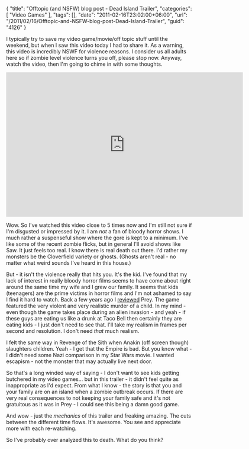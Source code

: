 {
	"title": "Offtopic (and NSFW)  blog post - Dead Island Trailer",
	"categories": [
		"Video Games"
	],
	"tags": [],
	"date": "2011-02-16T23:02:00+06:00",
	"url": "/2011/02/16/Offtopic-and-NSFW-blog-post-Dead-Island-Trailer",
	"guid": "4126"
}

I typically try to save my video game/movie/off topic stuff until the weekend, but when I saw this video today I had to share it. As a warning, this video is incredibly NSWF for violence reasons. I consider us all adults here so if zombie level violence turns you off, please stop now. Anyway, watch the video, then I'm going to chime in with some thoughts.
<!--more-->
<iframe title="YouTube video player" width="640" height="390" src="http://www.youtube.com/embed/lZqrG1bdGtg" frameborder="0" allowfullscreen></iframe>

Wow. So I've watched this video close to 5 times now and I'm still not sure if I'm disgusted or impressed by it. I am <i>not</i> a fan of bloody horror shows. I much rather a suspenseful show where the gore is kept to a minimum. I've like some of the recent zombie flicks, but in general I'll avoid shows like Saw. It just feels too real. I know there is real death out there. I'd rather my monsters be the Cloverfield variety or ghosts. (Ghosts aren't real - no matter what weird sounds I've heard in this house.) 

But - it isn't the violence really that hits you. It's the kid. I've found that my lack of interest in really bloody horror films seems to have come about right around the same time my wife and I grew our family. It seems that kids (teenagers) are the prime victims in horror films and I'm not ashamed to say I find it hard to watch. Back a few years ago I <a href="http://www.raymondcamden.com/index.cfm/2006/8/17/Prey-Review-XBox-360">reviewed</a> Prey. The game featured the very violent and very realistic murder of a child. In my mind - even though the game takes place during an alien invasion - and yeah - if these guys are eating us like a drunk at Taco Bell then certainly they are eating kids - I just don't need to see that. I'll take my realism in frames per second and resolution. I don't need <i>that</i> much realism. 

I felt the same way in Revenge of the Sith when Anakin (off screen though) slaughters children. Yeah - I get that the Empire is bad. But you know what - I didn't need some Nazi comparison in my Star Wars movie. I wanted escapism - not the monster that may actually live next door. 

So that's a long winded way of saying - I don't want to see kids getting butchered in my video games... but in this trailer - it didn't feel quite as inappropriate as I'd expect. From what I know - the story is that you and your family are on an island when a zombie outbreak occurs. If there are very real consequences to not keeping your family safe and it's not gratuitous as it was in Prey - I could see this being a damn good game.

And wow - just the <i>mechanics</i> of this trailer and freaking amazing. The cuts between the different time flows. It's awesome. You see and appreciate more with each re-watching. 

So I've probably over analyzed this to death. What do you think?